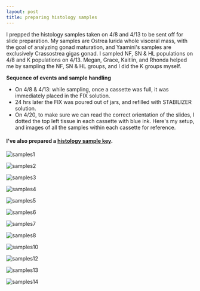 ```yaml
---
layout: post
title: preparing histology samples 
---
```


I prepped the histology samples taken on 4/8 and 4/13 to be sent off for slide preparation. My samples are Ostrea lurida whole visceral mass, with the goal of analyzing gonad maturation, and Yaamini's samples are exclusively Crassostrea gigas gonad. I sampled NF, SN & HL populations on 4/8 and K populations on 4/13.  Megan, Grace, Kaitlin, and Rhonda helped me by sampling the NF, SN & HL groups, and I did the K groups myself. 

**Sequence of events and sample handling**  
  * On 4/8 & 4/13: while sampling, once a cassette was full, it was immediately placed in the FIX solution. 
  * 24 hrs later the FIX was poured out of jars, and refilled with STABILIZER solution. 
  * On 4/20, to make sure we can read the correct orientation of the slides, I dotted the top left tissue in each cassette with blue ink. Here's my setup, and images of all the samples within each cassette for reference. 
  
  #### I've also prepared a [histology sample key](https://github.com/laurahspencer/O.lurida_Stress/blob/master/Data/2017-April-HistoKey.pdf).
  
  
![samples1](https://github.com/laurahspencer/O.lurida_Stress/blob/master/Images/2017-April_Histo-Cassettes/2017-04-20_Histo-Samples1.JPG?raw=true)

![samples2](https://github.com/laurahspencer/O.lurida_Stress/blob/master/Images/2017-April_Histo-Cassettes/2017-04-20_Histo-Samples2.jpg?raw=true)

![samples3](https://github.com/laurahspencer/O.lurida_Stress/blob/master/Images/2017-April_Histo-Cassettes/2017-04-20_Histo-Samples3.JPG?raw=true)

![samples4](https://github.com/laurahspencer/O.lurida_Stress/blob/master/Images/2017-April_Histo-Cassettes/2017-04-20_Histo-Samples4.JPG?raw=true)

![samples5](https://github.com/laurahspencer/O.lurida_Stress/blob/master/Images/2017-April_Histo-Cassettes/2017-04-20_Histo-Samples5.JPG?raw=true)

![samples6](https://github.com/laurahspencer/O.lurida_Stress/blob/master/Images/2017-April_Histo-Cassettes/2017-04-20_Histo-Samples6.JPG?raw=true)

![samples7](https://github.com/laurahspencer/O.lurida_Stress/blob/master/Images/2017-April_Histo-Cassettes/2017-04-20_Histo-Samples7.JPG?raw=true)

![samples8](https://github.com/laurahspencer/O.lurida_Stress/blob/master/Images/2017-April_Histo-Cassettes/2017-04-20_Histo-Samples8.JPG?raw=true)

![samples10](https://github.com/laurahspencer/O.lurida_Stress/blob/master/Images/2017-April_Histo-Cassettes/2017-04-20_Histo-Samples10.JPG?raw=true)

![samples12](https://github.com/laurahspencer/O.lurida_Stress/blob/master/Images/2017-April_Histo-Cassettes/2017-04-20_Histo-Samples12.JPG?raw=true)

![samples13](https://github.com/laurahspencer/O.lurida_Stress/blob/master/Images/2017-April_Histo-Cassettes/2017-04-20_Histo-Samples13.JPG?raw=true)

![samples14](https://github.com/laurahspencer/O.lurida_Stress/blob/master/Images/2017-April_Histo-Cassettes/2017-04-20_Histo-Samples14.jpeg?raw=true)
